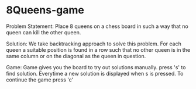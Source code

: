 # 8Queens-game

Problem Statement:
      Place 8 queens on a chess board in such a way that no queen can kill the other queen.
      
Solution:
      We take backtracking approach to solve this problem. For each queen a suitable position is found in a row such that no other queen is in the same column or on the diagonal as the queen in question.
      
Game:
      Game gives you the board to try out solutions manually.
      press 's' to find solution.
      Everytime a new solution is displayed when s is pressed.
      To continue the game press 'c'
